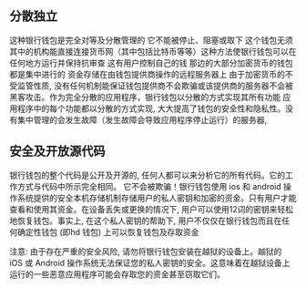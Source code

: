 ## 分散独立

这种银行钱包是完全对等及分散管理的 它不能被停止、阻塞或取下 这个钱包无须其中的机构能直接连接货币网（其中包括比特币等等）这种方法使银行钱包可以在任何地方运行并保持抗审查 这有用户控制自己的钱 那边的大部分加密货币的钱包都是集中进行的 资金存储在由钱包提供商操作的远程服务器上 由于加密货币的不受监管性质, 没有任何机制能保证钱包提供商不会欺骗或该提供商的服务器不会被黑客攻击。作为完全分散的应用程序，银行钱包以分散的方式实现其所有功能 应用程序中的每个功能都以分散的方式实现, 大大提高了钱包的安全性和隐私性。没有集中管理的会发生故障（发生故障会导致应用程序停止运行）的服务器, 

## 安全及开放源代码

银行钱包的整个代码是公开及开源的, 任何人都可以来分析它的所有代码。它的工作方式与代码中所示完全相同。 它不会被欺骗！银行钱包使用 ios 和 android 操作系统提供的安全本机存储机制存储用户的私人密钥和加密的资金。只有用户才能查看和使用其资金。在设备丢失或更换的情况下, 用户可以使用12词的密钥来轻松地恢复钱包。事实上, 在这个私人密钥的帮助下, 用户不仅仅在银行钱包而且在任何确定性钱包 (即hd 钱包) 上可以恢复钱包及存取资金

注意: 由于存在严重的安全风险, 请勿将银行钱包安装在越狱的设备上。越狱的 iOS 或 Android 操作系统无法保证您的私人密钥的安全。这意味着在越狱设备上运行的一些恶意应用程序可能会存取您的资金甚至窃取它们。
